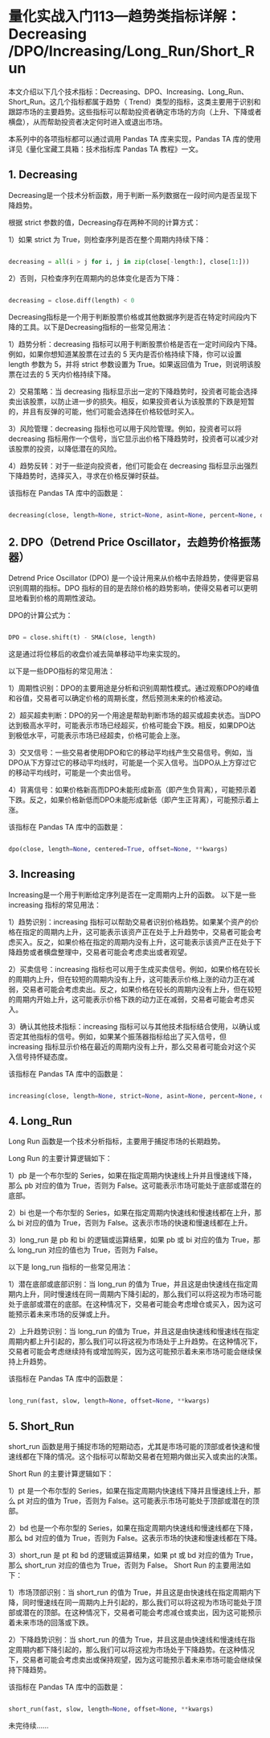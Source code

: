 # 量化实战入门113—趋势类指标详解：Decreasing /DPO/Increasing/Long_Run/Short_Run 

本文介绍以下几个技术指标：Decreasing、DPO、Increasing、Long_Run、Short_Run。这几个指标都属于趋势（ Trend）类型的指标，这类主要用于识别和跟踪市场的主要趋势。这些指标可以帮助投资者确定市场的方向（上升、下降或者横盘），从而帮助投资者决定何时进入或退出市场。

本系列中的各项指标都可以通过调用 Pandas TA 库来实现，Pandas TA 库的使用详见《量化宝藏工具箱：技术指标库 Pandas TA 教程》一文。
## 1. Decreasing
Decreasing是一个技术分析函数，用于判断一系列数据在一段时间内是否呈现下降趋势。

根据 strict 参数的值，Decreasing存在两种不同的计算方式：

1）如果 strict 为 True，则检查序列是否在整个周期内持续下降：

```python 

decreasing = all(i > j for i, j in zip(close[-length:], close[1:]))

```

2）否则，只检查序列在周期内的总体变化是否为下降：

```python 

decreasing = close.diff(length) < 0

```

Decreasing指标是一个用于判断股票价格或其他数据序列是否在特定时间段内下降的工具。以下是Decreasing指标的一些常见用法：

1）趋势分析：decreasing 指标可以用于判断股票价格是否在一定时间段内下降。例如，如果你想知道某股票在过去的 5 天内是否价格持续下降，你可以设置 length 参数为 5，并将 strict 参数设置为 True。如果返回值为 True，则说明该股票在过去的 5 天内价格持续下降。

2）交易策略：当 decreasing 指标显示出一定的下降趋势时，投资者可能会选择卖出该股票，以防止进一步的损失。相反，如果投资者认为该股票的下跌是短暂的，并且有反弹的可能，他们可能会选择在价格较低时买入。

3）风险管理：decreasing 指标也可以用于风险管理。例如，投资者可以将 decreasing 指标用作一个信号，当它显示出价格下降趋势时，投资者可以减少对该股票的投资，以降低潜在的风险。

4）趋势反转：对于一些逆向投资者，他们可能会在 decreasing 指标显示出强烈下降趋势时，选择买入，寻求在价格反弹时获益。

该指标在 Pandas TA 库中的函数是：

```python 

decreasing(close, length=None, strict=None, asint=None, percent=None, drift=None, offset=None, **kwargs)

```

## 2. DPO（Detrend Price Oscillator，去趋势价格振荡器）
Detrend Price Oscillator (DPO) 是一个设计用来从价格中去除趋势，使得更容易识别周期的指标。DPO 指标的目的是去除价格的趋势影响，使得交易者可以更明显地看到价格的周期性波动。

DPO的计算公式为：

```python 

DPO = close.shift(t) - SMA(close, length)

```

这是通过将位移后的收盘价减去简单移动平均来实现的。

以下是一些DPO指标的常见用法：

1）周期性识别：DPO的主要用途是分析和识别周期性模式。通过观察DPO的峰值和谷值，交易者可以确定价格的周期长度，然后预测未来的价格波动。

2）超买超卖判断：DPO的另一个用途是帮助判断市场的超买或超卖状态。当DPO达到极高水平时，可能表示市场已经超买，价格可能会下跌。相反，如果DPO达到极低水平，可能表示市场已经超卖，价格可能会上涨。

3）交叉信号：一些交易者使用DPO和它的移动平均线产生交易信号。例如，当DPO从下方穿过它的移动平均线时，可能是一个买入信号。当DPO从上方穿过它的移动平均线时，可能是一个卖出信号。

4）背离信号：如果价格新高而DPO未能形成新高（即产生负背离），可能预示着下跌。反之，如果价格新低而DPO未能形成新低（即产生正背离），可能预示着上涨。

该指标在 Pandas TA 库中的函数是：

```python 

dpo(close, length=None, centered=True, offset=None, **kwargs)

```

## 3. Increasing
Increasing是一个用于判断给定序列是否在一定周期内上升的函数。
以下是一些 increasing 指标的常见用法：

1）趋势识别：increasing 指标可以帮助交易者识别价格趋势。如果某个资产的价格在指定的周期内上升，这可能表示该资产正在处于上升趋势中，交易者可能会考虑买入。反之，如果价格在指定的周期内没有上升，这可能表示该资产正在处于下降趋势或者横盘整理中，交易者可能会考虑卖出或者观望。

2）买卖信号：increasing 指标也可以用于生成买卖信号。例如，如果价格在较长的周期内上升，但在较短的周期内没有上升，这可能表示价格上涨的动力正在减弱，交易者可能会考虑卖出。反之，如果价格在较长的周期内没有上升，但在较短的周期内开始上升，这可能表示价格下跌的动力正在减弱，交易者可能会考虑买入。

3）确认其他技术指标：increasing 指标可以与其他技术指标结合使用，以确认或否定其他指标的信号。例如，如果某个振荡器指标给出了买入信号，但 increasing 指标显示价格在最近的周期内没有上升，那么交易者可能会对这个买入信号持怀疑态度。

该指标在 Pandas TA 库中的函数是：

```python 

increasing(close, length=None, strict=None, asint=None, percent=None, drift=None, offset=None, **kwargs)

```

## 4. Long_Run

Long Run 函数是一个技术分析指标，主要用于捕捉市场的长期趋势。

Long Run 的主要计算逻辑如下：

1）pb 是一个布尔型的 Series，如果在指定周期内快速线上升并且慢速线下降，那么 pb 对应的值为 True，否则为 False。这可能表示市场可能处于底部或潜在的底部。

2）bi 也是一个布尔型的 Series，如果在指定周期内快速线和慢速线都在上升，那么 bi 对应的值为 True，否则为 False。这表示市场的快速和慢速线都在上升。

3）long_run 是 pb 和 bi 的逻辑或运算结果，如果 pb 或 bi 对应的值为 True，那么 long_run 对应的值也为 True，否则为 False。

以下是 long_run 指标的一些常见用法：

1）潜在底部或底部识别：当 long_run 的值为 True，并且这是由快速线在指定周期内上升，同时慢速线在同一周期内下降引起的，那么我们可以将这视为市场可能处于底部或潜在的底部。在这种情况下，交易者可能会考虑增仓或买入，因为这可能预示着未来市场的反弹或上升。

2）上升趋势识别：当 long_run 的值为 True，并且这是由快速线和慢速线在指定周期内都上升引起的，那么我们可以将这视为市场处于上升趋势。在这种情况下，交易者可能会考虑继续持有或增加购买，因为这可能预示着未来市场可能会继续保持上升趋势。

该指标在 Pandas TA 库中的函数是：

```python 

long_run(fast, slow, length=None, offset=None, **kwargs)

```

## 5. Short_Run
short_run 函数是用于捕捉市场的短期动态，尤其是市场可能的顶部或者快速和慢速线都在下降的情况。这个指标可以帮助交易者在短期内做出买入或卖出的决策。

Short Run 的主要计算逻辑如下：

1）pt 是一个布尔型的 Series，如果在指定周期内快速线下降并且慢速线上升，那么 pt 对应的值为 True，否则为 False。这可能表示市场可能处于顶部或潜在的顶部。

2）bd 也是一个布尔型的 Series，如果在指定周期内快速线和慢速线都在下降，那么 bd 对应的值为 True，否则为 False。这表示市场的快速和慢速线都在下降。

3）short_run 是 pt 和 bd 的逻辑或运算结果，如果 pt 或 bd 对应的值为 True，那么 short_run 对应的值也为 True，否则为 False。
Short Run 的主要用法如下：

1）市场顶部识别：当 short_run 的值为 True，并且这是由快速线在指定周期内下降，同时慢速线在同一周期内上升引起的，那么我们可以将这视为市场可能处于顶部或潜在的顶部。在这种情况下，交易者可能会考虑减仓或卖出，因为这可能预示着未来市场的回落或下跌。

2）下降趋势识别：当 short_run 的值为 True，并且这是由快速线和慢速线在指定周期内都下降引起的，那么我们可以将这视为市场处于下降趋势。在这种情况下，交易者可能会考虑卖出或保持观望，因为这可能预示着未来市场可能会继续保持下降趋势。

该指标在 Pandas TA 库中的函数是：

```python 

short_run(fast, slow, length=None, offset=None, **kwargs)

```

未完待续……
